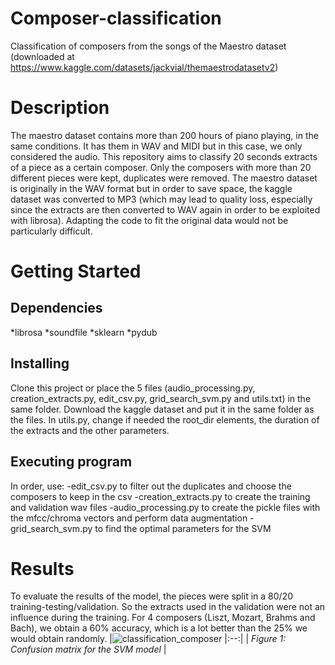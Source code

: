# Composer-classification
Classification of composers from the songs of the Maestro dataset (downloaded at https://www.kaggle.com/datasets/jackvial/themaestrodatasetv2)

# Description
The maestro dataset contains more than 200 hours of piano playing, in the same conditions. It has them in WAV and MIDI but in this case, we only considered the audio.
This repository aims to classify 20 seconds extracts of a piece as a certain composer. Only the composers with more than 20 different pieces were kept, duplicates were removed.
The maestro dataset is originally in the WAV format but in order to save space, the kaggle dataset was converted to MP3 (which may lead to quality loss, especially since the extracts are then converted to WAV again in order to be exploited with librosa). Adapting the code to fit the original data would not be particularly difficult.

# Getting Started
## Dependencies
*librosa *soundfile *sklearn *pydub

## Installing
Clone this project or place the 5 files (audio_processing.py, creation_extracts.py, edit_csv.py, grid_search_svm.py and utils.txt) in the same folder. Download the kaggle dataset and put it in the same folder as the files.
In utils.py, change if needed the root_dir elements, the duration of the extracts and the other parameters.

## Executing program
In order, use:
-edit_csv.py to filter out the duplicates and choose the composers to keep in the csv
-creation_extracts.py to create the training and validation wav files
-audio_processing.py to create the pickle files with the mfcc/chroma vectors and perform data augmentation
-grid_search_svm.py to find the optimal parameters for the SVM

# Results

To evaluate the results of the model, the pieces were split in a 80/20 training-testing/validation. So the extracts used in the validation were not an influence during the training.
For 4 composers (Liszt, Mozart, Brahms and Bach), we obtain a 60% accuracy, which is a lot better than the 25% we would obtain randomly.
|![classification_composer](https://user-images.githubusercontent.com/96898279/198711677-0ad44e7f-1f62-475e-86ce-c40f5688e162.png)
|:--:| 
| *Figure 1: Confusion matrix for the SVM model* |




